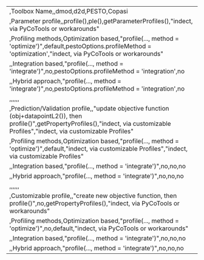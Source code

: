 |                                                                                                                                                                                               | 
|-----------------------------------------------------------------------------------------------------------------------------------------------------------------------------------------------| 
| ,Toolbox Name,,dmod,d2d,PESTO,Copasi                                                                                                                                                          | 
| ,Parameter profile,,profile(),ple(),getParameterProfiles(),"indect, via PyCoTools or workarounds"                                                                                             | 
| ,Profiling methods,Optimization based,"profile(..., method = 'optimize')",default,pestoOptions.profileMethod = 'optimization',"indect, via PyCoTools or workarounds"                          | 
| ,,Integration based,"profile(..., method = 'integrate')",no,pestoOptions.profileMethod = 'integration',no                                                                                     | 
| ,,Hybrid approach,"profile(..., method = 'integrate')",no,pestoOptions.profileMethod = 'integration',no                                                                                       | 
| ,,,,,,                                                                                                                                                                                        | 
| ,Prediction/Validation profile,,"update objective function (obj+datapointL2()), then profile()",getPropertyProfiles(),"indect, via customizable Profiles","indect, via customizable Profiles" | 
| ,Profiling methods,Optimization based,"profile(..., method = 'optimize')",default,"indect, via customizable Profiles","indect, via customizable Profiles"                                     | 
| ,,Integration based,"profile(..., method = 'integrate')",no,no,no                                                                                                                             | 
| ,,Hybrid approach,"profile(..., method = 'integrate')",no,no,no                                                                                                                               | 
| ,,,,,,                                                                                                                                                                                        | 
| ,Customizable profile,,"create new objective function, then profile()",no,getPropertyProfiles(),"indect, via PyCoTools or workarounds"                                                        | 
| ,Profiling methods,Optimization based,"profile(..., method = 'optimize')",no,default,"indect, via PyCoTools or workarounds"                                                                   | 
| ,,Integration based,"profile(..., method = 'integrate')",no,no,no                                                                                                                             | 
| ,,Hybrid approach,"profile(..., method = 'integrate')",no,no,no                                                                                                                               | 
